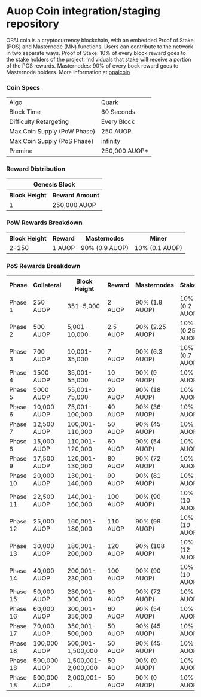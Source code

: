 Auop Coin integration/staging repository
=====================================


OPALcoin is a cryptocurrency blockchain, with an embedded Proof of Stake (POS) and Masternode (MN) functions. 
Users can contribute to the network in two separate ways. 
Proof of Stake: 10% of every block reward goes to the stake holders of the project. 
Individuals that stake will receive a portion of the POS rewards. 
Masternodes: 90% of every bock reward goes to Masternode holders.
More information at [opalcoin](https://masternodes.guru/auop) 

### Coin Specs
<table>
<tr><td>Algo</td><td>Quark</td></tr>
<tr><td>Block Time</td><td>60 Seconds</td></tr>
<tr><td>Difficulty Retargeting</td><td>Every Block</td></tr>
<tr><td>Max Coin Supply (PoW Phase)</td><td>250 AUOP</td></tr>
<tr><td>Max Coin Supply (PoS Phase)</td><td>infinity</td></tr>
<tr><td>Premine</td><td>250,000 AUOP*</td></tr>
</table>


### Reward Distribution

<table>
<th colspan=4>Genesis Block</th>
<tr><th>Block Height</th><th>Reward Amount</th></tr>
<tr><td>1</td><td>250,000 AUOP</td></tr>
</table>

### PoW Rewards Breakdown

<table>
<th>Block Height</th><th>Reward</th><th>Masternodes</th><th>Miner</th>
<tr><td>2-250</td><td>1 AUOP</td><td>90% (0.9 AUOP)</td><td>10% (0.1 AUOP)</td></tr>
</table>

### PoS Rewards Breakdown

<table>
<th>Phase</th><th>Collateral</th><th>Block Height</th><th>Reward</th><th>Masternodes</th><th>Stakers</th>
<tr><td>Phase 1</td><td>250 AUOP</td><td>351-5,000</td><td>2 AUOP</td><td>90% (1.8 AUOP)</td><td>10% (0.2 AUOP)</td></tr>
<tr><td>Phase 2</td><td>500 AUOP</td><td>5,001-10,000</td><td>2.5 AUOP</td><td>90% (2.25 AUOP)</td><td>10% (0.25 AUOP)</td></tr>
<tr><td>Phase 3</td><td>700 AUOP</td><td>10,001-35,000</td><td>7 AUOP</td><td>90% (6.3 AUOP)</td><td>10% (0.7 AUOP)</td></tr>
<tr><td>Phase 4</td><td>1500 AUOP</td><td>35,001-55,000</td><td>10 AUOP</td><td>90% (9 AUOP)</td><td>10% (1 AUOP)</td></tr>
<tr><td>Phase 5</td><td>5000 AUOP</td><td>55,001-75,000</td><td>20 AUOP</td><td>90% (18 AUOP)</td><td>10% (2 AUOP)</td></tr>
<tr><td>Phase 6</td><td>10,000 AUOP</td><td>75,001-100,000</td><td>40 AUOP</td><td>90% (36 AUOP)</td><td>10% (4 AUOP)</td></tr>
<tr><td>Phase 7</td><td>12,500 AUOP</td><td>100,001-110,000</td><td>50 AUOP</td><td>90% (45 AUOP)</td><td>10% (5 AUOP)</td></tr>
<tr><td>Phase 8</td><td>15,000 AUOP</td><td>110,001-120,000</td><td>60 AUOP</td><td>90% (54 AUOP)</td><td>10% (6 AUOP)</td></tr>
<tr><td>Phase 9</td><td>17,500 AUOP</td><td>120,001-130,000</td><td>80 AUOP</td><td>90% (72 AUOP)</td><td>10% (8 AUOP)</td></tr>
<tr><td>Phase 10</td><td>20,000 AUOP</td><td>130,001-140,000</td><td>90 AUOP</td><td>90% (81 AUOP)</td><td>10% (9 AUOP)</td></tr>
<tr><td>Phase 11</td><td>22,500 AUOP</td><td>140,001-160,000</td><td>100 AUOP</td><td>90% (90 AUOP)</td><td>10% (10 AUOP)</td></tr>
<tr><td>Phase 12</td><td>25,000 AUOP</td><td>160,001-180,000</td><td>110 AUOP</td><td>90% (99 AUOP) </td><td>10% (10 AUOP </td></tr>
<tr><td>Phase 13</td><td>30,000 AUOP</td><td>180,001-200,000</td><td>120 AUOP</td><td>90% (108 AUOP)</td><td>10% (12 AUOP)</td></tr>
<tr><td>Phase 14</td><td>40,000 AUOP</td><td>200,001-230,000</td><td>100 AUOP</td><td>90% (90 AUOP)</td><td>10% (10 AUOP)</td></tr>
<tr><td>Phase 15</td><td>50,000 AUOP</td><td>230,001-300,000</td><td>80 AUOP</td><td>90% (72 AUOP)</td><td>10% (8 AUOP)</td></tr>
<tr><td>Phase 16</td><td>60,000 AUOP</td><td>300,001-350,000</td><td>60 AUOP</td><td>90% (54 AUOP)</td><td>10% (6 AUOP)</td></tr>
<tr><td>Phase 17</td><td>70,000 AUOP</td><td>350,001-500,000 </td><td>50 AUOP</td><td>90% (45 AUOP)</td><td>10% (5 AUOP)</td></tr>
<tr><td>Phase 18</td><td>100,000 AUOP</td><td>500,001-1,500,000 </td><td>50 AUOP</td><td>90% (45 AUOP)</td><td>10% (5 AUOP)</td></tr>
<tr><td>Phase 18</td><td>500,000 AUOP</td><td>1,500,001-2,000,000 </td><td>50 AUOP</td><td>90% (9 AUOP)</td><td>10% (1 AUOP)</td></tr>
<tr><td>Phase 18</td><td>500,000 AUOP</td><td>2,000,001- ... </td><td>50 AUOP</td><td>90% (0 AUOP)</td><td>10% (0 AUOP)</td></tr>
</table>
